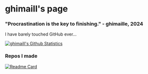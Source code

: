 # ghimaill's page
### "Procrastination is the key to finishing." - ghimaille, 2024
I have barely touched GitHub ever...

[![ghimaill's Github Statistics](https://github-readme-stats.vercel.app/api?username=ghimaille&theme=nord&show_icons=true&number_format=long)](https://github.com/anuraghazra/github-readme-stats)
### Repos I made
[![Readme Card](https://github-readme-stats.vercel.app/api/pin/?username=ghimaille&repo=filefetch&theme=nord)](https://github.com/anuraghazra/github-readme-stats)
